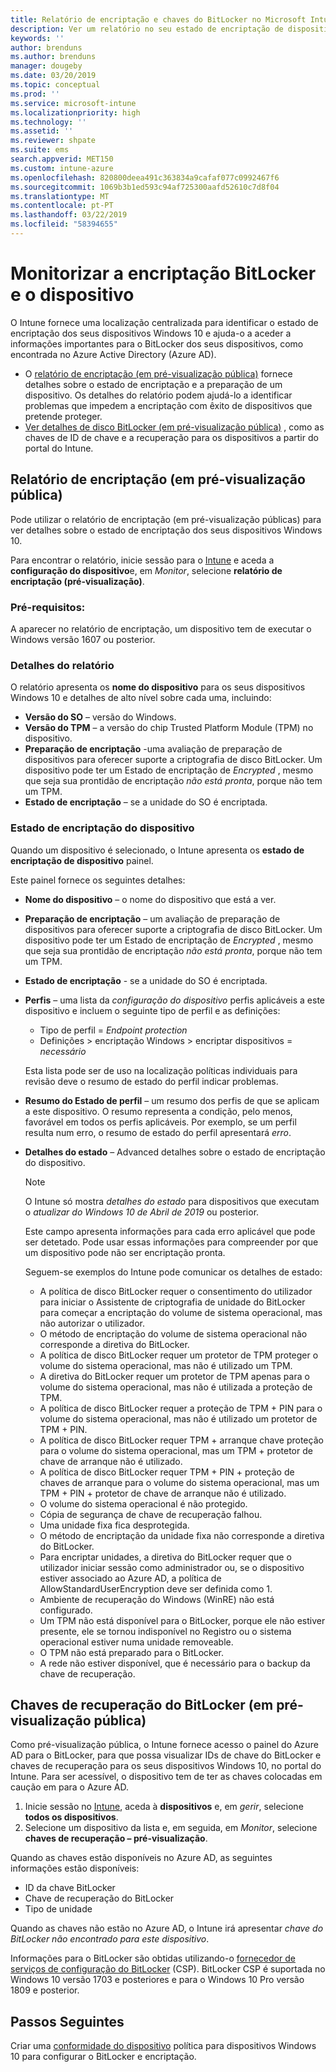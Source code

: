 ```yaml
---
title: Relatório de encriptação e chaves do BitLocker no Microsoft Intune | Microsoft Intune
description: Ver um relatório no seu estado de encriptação de dispositivos e aceder a chaves de recuperação do BitLocker no portal do Microsoft Intune.
keywords: ''
author: brenduns
ms.author: brenduns
manager: dougeby
ms.date: 03/20/2019
ms.topic: conceptual
ms.prod: ''
ms.service: microsoft-intune
ms.localizationpriority: high
ms.technology: ''
ms.assetid: ''
ms.reviewer: shpate
ms.suite: ems
search.appverid: MET150
ms.custom: intune-azure
ms.openlocfilehash: 820800deea491c363834a9cafaf077c0992467f6
ms.sourcegitcommit: 1069b3b1ed593c94af725300aafd52610c7d8f04
ms.translationtype: MT
ms.contentlocale: pt-PT
ms.lasthandoff: 03/22/2019
ms.locfileid: "58394655"
---
```

# <a name="monitor-bitlocker-and-device-encryption"></a>Monitorizar a encriptação BitLocker e o dispositivo  
O Intune fornece uma localização centralizada para identificar o estado de encriptação dos seus dispositivos Windows 10 e ajuda-o a aceder a informações importantes para o BitLocker dos seus dispositivos, como encontrada no Azure Active Directory (Azure AD).  

- O [relatório de encriptação (em pré-visualização pública)](#encryption-report) fornece detalhes sobre o estado de encriptação e a preparação de um dispositivo. Os detalhes do relatório podem ajudá-lo a identificar problemas que impedem a encriptação com êxito de dispositivos que pretende proteger.  
- [Ver detalhes de disco BitLocker (em pré-visualização pública)](#bitlocker-recovery-keys) , como as chaves de ID de chave e a recuperação para os dispositivos a partir do portal do Intune.  

## <a name="encryption-report-in-public-preview"></a>Relatório de encriptação (em pré-visualização pública)
Pode utilizar o relatório de encriptação (em pré-visualização públicas) para ver detalhes sobre o estado de encriptação dos seus dispositivos Windows 10.  

Para encontrar o relatório, inicie sessão para o [Intune](https://aka.ms/intuneportal) e aceda a **configuração do dispositivo**e, em *Monitor*, selecione **relatório de encriptação (pré-visualização)**.  

### <a name="prerequisites"></a>Pré-requisitos:
A aparecer no relatório de encriptação, um dispositivo tem de executar o Windows versão 1607 ou posterior.  

### <a name="report-details"></a>Detalhes do relatório
O relatório apresenta os **nome do dispositivo** para os seus dispositivos Windows 10 e detalhes de alto nível sobre cada uma, incluindo:  
- **Versão do SO** – versão do Windows.  
- **Versão do TPM** – a versão do chip Trusted Platform Module (TPM) no dispositivo.  
- **Preparação de encriptação** -uma avaliação de preparação de dispositivos para oferecer suporte a criptografia de disco BitLocker. Um dispositivo pode ter um Estado de encriptação de *Encrypted* , mesmo que seja sua prontidão de encriptação *não está pronta*, porque não tem um TPM.  
- **Estado de encriptação** – se a unidade do SO é encriptada.  


### <a name="device-encryption-status"></a>Estado de encriptação do dispositivo
Quando um dispositivo é selecionado, o Intune apresenta os **estado de encriptação de dispositivo** painel.

Este painel fornece os seguintes detalhes:  
- **Nome do dispositivo** – o nome do dispositivo que está a ver.  
- **Preparação de encriptação** – um avaliação de preparação de dispositivos para oferecer suporte a criptografia de disco BitLocker. Um dispositivo pode ter um Estado de encriptação de *Encrypted* , mesmo que seja sua prontidão de encriptação *não está pronta*, porque não tem um TPM.  
- **Estado de encriptação** - se a unidade do SO é encriptada.  
- **Perfis** – uma lista da *configuração do dispositivo* perfis aplicáveis a este dispositivo e incluem o seguinte tipo de perfil e as definições:  
    - Tipo de perfil = *Endpoint protection*  
    - Definições > encriptação Windows > encriptar dispositivos = *necessário*  

  Esta lista pode ser de uso na localização políticas individuais para revisão deve o resumo de estado do perfil indicar problemas.  

- **Resumo do Estado de perfil** – um resumo dos perfis de que se aplicam a este dispositivo. O resumo representa a condição, pelo menos, favorável em todos os perfis aplicáveis. Por exemplo, se um perfil resulta num erro, o resumo de estado do perfil apresentará *erro*.  
- **Detalhes do estado** – Advanced detalhes sobre o estado de encriptação do dispositivo. 
  > [!NOTE]  
  > O Intune só mostra *detalhes do estado* para dispositivos que executam o *atualizar do Windows 10 de Abril de 2019* ou posterior.
  
  Este campo apresenta informações para cada erro aplicável que pode ser detetado. Pode usar essas informações para compreender por que um dispositivo pode não ser encriptação pronta.  

  Seguem-se exemplos do Intune pode comunicar os detalhes de estado:  

   - A política de disco BitLocker requer o consentimento do utilizador para iniciar o Assistente de criptografia de unidade do BitLocker para começar a encriptação do volume de sistema operacional, mas não autorizar o utilizador.  
   - O método de encriptação do volume de sistema operacional não corresponde a diretiva do BitLocker.  
   - A política de disco BitLocker requer um protetor de TPM proteger o volume do sistema operacional, mas não é utilizado um TPM.  
   - A diretiva do BitLocker requer um protetor de TPM apenas para o volume do sistema operacional, mas não é utilizada a proteção de TPM.  
   - A política de disco BitLocker requer a proteção de TPM + PIN para o volume do sistema operacional, mas não é utilizado um protetor de TPM + PIN.  
   - A política de disco BitLocker requer TPM + arranque chave proteção para o volume do sistema operacional, mas um TPM + protetor de chave de arranque não é utilizado.  
   - A política de disco BitLocker requer TPM + PIN + proteção de chaves de arranque para o volume do sistema operacional, mas um TPM + PIN + protetor de chave de arranque não é utilizado.  
   - O volume do sistema operacional é não protegido.  
   - Cópia de segurança de chave de recuperação falhou.  
   - Uma unidade fixa fica desprotegida.  
   - O método de encriptação da unidade fixa não corresponde a diretiva do BitLocker.  
   - Para encriptar unidades, a diretiva do BitLocker requer que o utilizador iniciar sessão como administrador ou, se o dispositivo estiver associado ao Azure AD, a política de AllowStandardUserEncryption deve ser definida como 1.  
   - Ambiente de recuperação do Windows (WinRE) não está configurado.  
   - Um TPM não está disponível para o BitLocker, porque ele não estiver presente, ele se tornou indisponível no Registro ou o sistema operacional estiver numa unidade removeable.  
   - O TPM não está preparado para o BitLocker.  
   - A rede não estiver disponível, que é necessário para o backup da chave de recuperação.  

## <a name="bitlocker-recovery-keys-in-public-preview"></a>Chaves de recuperação do BitLocker (em pré-visualização pública)
Como pré-visualização pública, o Intune fornece acesso o painel do Azure AD para o BitLocker, para que possa visualizar IDs de chave do BitLocker e chaves de recuperação para os seus dispositivos Windows 10, no portal do Intune.  Para ser acessível, o dispositivo tem de ter as chaves colocadas em caução em para o Azure AD. 
1. Inicie sessão no [Intune](https://aka.ms/intuneportal), aceda à **dispositivos** e, em *gerir*, selecione **todos os dispositivos**.
2. Selecione um dispositivo da lista e, em seguida, em *Monitor*, selecione **chaves de recuperação – pré-visualização**.  
  
Quando as chaves estão disponíveis no Azure AD, as seguintes informações estão disponíveis:
- ID da chave BitLocker
- Chave de recuperação do BitLocker
- Tipo de unidade  

Quando as chaves não estão no Azure AD, o Intune irá apresentar *chave do BitLocker não encontrado para este dispositivo*.  

Informações para o BitLocker são obtidas utilizando-o [fornecedor de serviços de configuração do BitLocker](https://docs.microsoft.com/windows/client-management/mdm/bitlocker-csp) (CSP). BitLocker CSP é suportada no Windows 10 versão 1703 e posteriores e para o Windows 10 Pro versão 1809 e posterior. 

## <a name="next-steps"></a>Passos Seguintes
Criar uma [conformidade do dispositivo](compliance-policy-create-windows.md#windows-10-and-later-policy-settings) política para dispositivos Windows 10 para configurar o BitLocker e encriptação.
